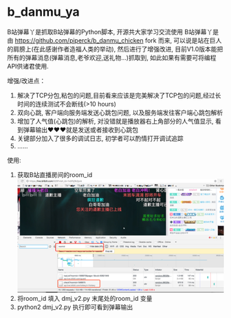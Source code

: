 # b_danmu_ya

B站弹幕丫是抓取B站弹幕的Python脚本, 开源共大家学习交流使用
B站弹幕丫是由 https://github.com/piperck/b_danmu_chicken fork 而来, 可以说是站在巨人的肩膀上(在此感谢作者造福人类的举动), 然后进行了增强改进, 目前V1.0版本能把所有的弹幕消息(弹幕消息,老爷欢迎,送礼物...)抓取到, 如此如果有需要可将编程API供诸君使用.

增强/改进点：

1. 解决了TCP分包,粘包的问题,目前看来应该是完美解决了TCP包的问题,经过长时间的连续测试不会断线(>10 hours)
2. 双向心跳, 客户端向服务端发送心跳包问题, 以及服务端发往客户端心跳包解析
3. 增加了人气值(心跳包)的解析, 对没错就是播放器右上角部分的人气值显示, 看到弹幕输出❤️❤️❤️就是发送或者接收到心跳包
4. 关键部分加入了很多的调试日志, 初学者可以酌情打开调试追踪
5. ......

使用:
1. 获取B站直播房间的room_id
![image](./room_id.png)
2. 将room_id 填入 dmj_v2.py 末尾处的room_id 变量
3. python2 dmj_v2.py 执行即可看到弹幕输出
